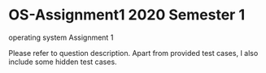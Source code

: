 # OS-Assignment1 2020 Semester 1
operating system Assignment 1

Please refer to question description.
Apart from provided test cases, I also include some hidden test cases.
